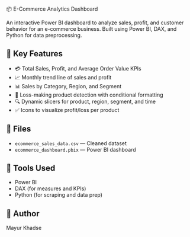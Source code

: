 📦 E-Commerce Analytics Dashboard

An interactive Power BI dashboard to analyze sales, profit, and customer behavior for an e-commerce business. Built using Power BI, DAX, and Python for data preprocessing.

## 🚀 Key Features

- 💳 Total Sales, Profit, and Average Order Value KPIs
- 📈 Monthly trend line of sales and profit
- 📊 Sales by Category, Region, and Segment
- 🔻 Loss-making product detection with conditional formatting
- 🔍 Dynamic slicers for product, region, segment, and time
- ✅ Icons to visualize profit/loss per product

## 📁 Files

- `ecommerce_sales_data.csv` — Cleaned dataset
- `ecommerce_dashboard.pbix` — Power BI dashboard

## 📌 Tools Used

- Power BI
- DAX (for measures and KPIs)
- Python (for scraping and data prep)

## 👤 Author

Mayur Khadse
